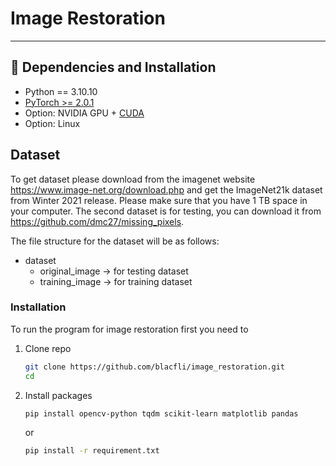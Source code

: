 # Image Restoration

---

## :wrench: Dependencies and Installation

- Python == 3.10.10
- [PyTorch >= 2.0.1](https://pytorch.org/)
- Option: NVIDIA GPU + [CUDA](https://developer.nvidia.com/cuda-downloads)
- Option: Linux

## Dataset
To get dataset please download from the imagenet website https://www.image-net.org/download.php and get the ImageNet21k dataset from Winter 2021 release. Please make sure that you have 1 TB space in your computer. The second dataset is for testing, you can download it from https://github.com/dmc27/missing_pixels.

The file structure for the dataset will be as follows:
- dataset
    - original_image -> for testing dataset
    - training_image -> for training dataset

### Installation

To run the program for image restoration first you need to

1. Clone repo

    ```bash
    git clone https://github.com/blacfli/image_restoration.git
    cd 
    ```

2. Install packages

    ```bash
    pip install opencv-python tqdm scikit-learn matplotlib pandas
    ```
    or
   ```bash
   pip install -r requirement.txt

